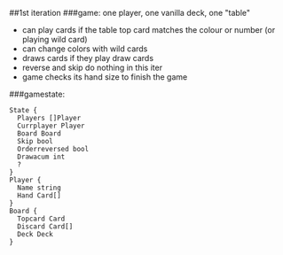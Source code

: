 
##1st iteration
###game: one player, one vanilla deck, one "table"  
 * can play cards if the table top card matches the colour or number (or playing wild card)
 * can change colors with wild cards
 * draws cards if they play draw cards
 * reverse and skip do nothing in this iter
 * game checks its hand size to finish the game

###gamestate:
```
State {
  Players []Player
  Currplayer Player
  Board Board
  Skip bool
  Orderreversed bool
  Drawacum int
  ?
}
Player {
  Name string
  Hand Card[]
}
Board {
  Topcard Card
  Discard Card[]
  Deck Deck
}
```
